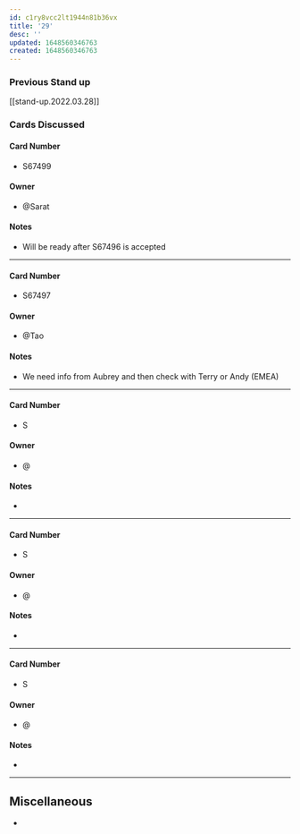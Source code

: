 ```yaml
---
id: c1ry8vcc2lt1944n81b36vx
title: '29'
desc: ''
updated: 1648560346763
created: 1648560346763
---
```


### Previous Stand up
[[stand-up.2022.03.28]]

### Cards Discussed
#### Card Number
- S67499
#### Owner
- @Sarat 
#### Notes
- Will be ready after S67496 is accepted 
---
#### Card Number
- S67497
#### Owner
- @Tao 
#### Notes
- We need info from Aubrey and then check with Terry or Andy (EMEA)
---
#### Card Number
- S
#### Owner
- @ 
#### Notes
- 
---
#### Card Number
- S
#### Owner
- @ 
#### Notes
-
---
#### Card Number
- S
#### Owner
- @ 
#### Notes
-
---
## Miscellaneous
- 
